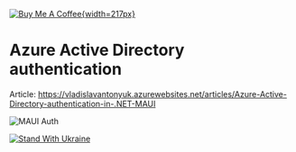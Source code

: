[![Buy Me A Coffee](https://cdn.buymeacoffee.com/buttons/v2/default-blue.png){width=217px}](https://www.buymeacoffee.com/vlad.antonyuk)

# Azure Active Directory authentication

Article: https://vladislavantonyuk.azurewebsites.net/articles/Azure-Active-Directory-authentication-in-.NET-MAUI

![MAUI Auth](https://ik.imagekit.io/VladislavAntonyuk/vladislavantonyuk/articles/13/maui-auth.gif)

[![Stand With Ukraine](https://img.shields.io/badge/made_in-ukraine-ffd700.svg?labelColor=0057b7)](https://stand-with-ukraine.pp.ua)